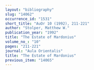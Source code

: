 ```yaml
---
layout: "bibliography"
slug: "14062"
occurrence_id: "1531"
short_title: "AuOr 10 (1992), 211-221"
author: "Stolper, Matthew W."
publication_year: "1992"
title: "The Estate of Mardonius"
volume_no_: "10"
pages: "211-221"
journal: "Aula Orientalis"
title: "The Estate of Mardonius"
previous_item: "14065"
---
```

